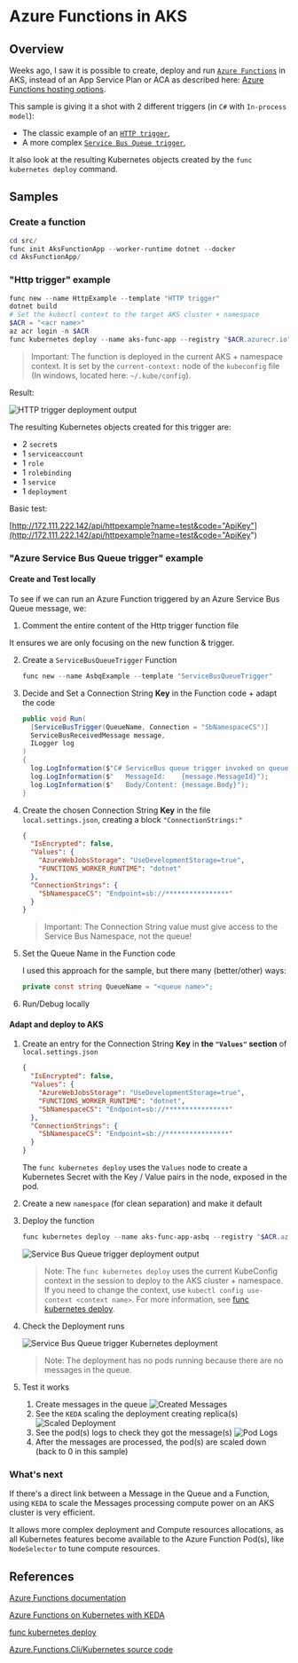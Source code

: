 # Azure Functions in AKS

## Overview

Weeks ago, I saw it is possible to create, deploy and run [`Azure Functions`](https://learn.microsoft.com/en-us/azure/azure-functions/) in AKS, instead of an App Service Plan or ACA as described here: [Azure Functions hosting options](https://learn.microsoft.com/en-us/azure/azure-functions/functions-scale#overview-of-plans).

This sample is giving it a shot with 2 different triggers (in `C#` with `In-process model`):

- The classic example of an [`HTTP trigger`](https://learn.microsoft.com/en-us/azure/azure-functions/functions-bindings-http-webhook-trigger?tabs=python-v2%2Cin-process%2Cnodejs-v4%2Cfunctionsv2&pivots=programming-language-csharp),
- A more complex [`Service Bus Queue trigger`](https://learn.microsoft.com/en-us/azure/azure-functions/functions-bindings-service-bus-trigger?tabs=python-v2%2Cin-process%2Cnodejs-v4%2Cextensionv5&pivots=programming-language-csharp),

It also look at the resulting Kubernetes objects created by the `func kubernetes deploy` command.

## Samples

### Create a function

```powershell
cd src/
func init AksFunctionApp --worker-runtime dotnet --docker
cd AksFunctionApp/
```

### "Http trigger" example

```powershell
func new --name HttpExample --template "HTTP trigger"
dotnet build
# Set the kubectl context to the target AKS cluster + namespace
$ACR = "<acr name>"
az acr login -n $ACR
func kubernetes deploy --name aks-func-app --registry "$ACR.azurecr.io"
```

> Important: The function is deployed in the current AKS + namespace context. It is set by the `current-context:` node of the `kubeconfig` file (In windows, located here: `~/.kube/config`).

Result:

![HTTP trigger deployment output](./img/deploy-http-output.jpg)

The resulting Kubernetes objects created for this trigger are:

- 2 `secret`s
- 1 `serviceaccount`
- 1 `role`
- 1 `rolebinding`
- 1 `service`
- 1 `deployment`

Basic test:

[http://172.111.222.142/api/httpexample?name=test&code="ApiKey"](http://172.111.222.142/api/httpexample?name=test&code="ApiKey")

### "Azure Service Bus Queue trigger" example

#### Create and Test locally

To see if we can run an Azure Function triggered by an Azure Service Bus Queue message, we:

1. Comment the entire content of the Http trigger function file

It ensures we are only focusing on the new function & trigger.

2. Create a `ServiceBusQueueTrigger` Function

    ```powershell
    func new --name AsbqExample --template "ServiceBusQueueTrigger"
    ```

3. Decide and Set a Connection String **Key** in the Function code + adapt the code

    ```csharp
    public void Run(
      [ServiceBusTrigger(QueueName, Connection = "SbNamespaceCS")]
      ServiceBusReceivedMessage message,
      ILogger log
    )
    {
      log.LogInformation($"C# ServiceBus queue trigger invoked on queue: {QueueName}");
      log.LogInformation($"   MessageId:    {message.MessageId}");
      log.LogInformation($"   Body/Content: {message.Body}");
    }
    ```

4. Create the chosen Connection String **Key** in the file `local.settings.json`, creating a block `"ConnectionStrings:"`

    ```json
    {
      "IsEncrypted": false,
      "Values": {
        "AzureWebJobsStorage": "UseDevelopmentStorage=true",
        "FUNCTIONS_WORKER_RUNTIME": "dotnet"
      },
      "ConnectionStrings": {
        "SbNamespaceCS": "Endpoint=sb://****************"
      }
    }
    ```

   > Important: The Connection String value must give access to the Service Bus Namespace, not the queue!

5. Set the Queue Name in the Function code

    I used this approach for the sample, but there many (better/other) ways:

    ```csharp
    private const string QueueName = "<queue name>";
    ```

6. Run/Debug locally

#### Adapt and deploy to AKS

1. Create an entry for the Connection String **Key** in **the `"Values"` section** of `local.settings.json`

    ```json
    {
      "IsEncrypted": false,
      "Values": {
        "AzureWebJobsStorage": "UseDevelopmentStorage=true",
        "FUNCTIONS_WORKER_RUNTIME": "dotnet",
        "SbNamespaceCS": "Endpoint=sb://****************"
      },
      "ConnectionStrings": {
        "SbNamespaceCS": "Endpoint=sb://****************"
      }
    }
    ```

   The `func kubernetes deploy` uses the `Values` node to create a Kubernetes Secret with the Key / Value pairs in the node, exposed in the pod.

2. Create a new `namespace` (for clean separation) and make it default

3. Deploy the function

    ```powershell
    func kubernetes deploy --name aks-func-app-asbq --registry "$ACR.azurecr.io"
    ```

    ![Service Bus Queue trigger deployment output](./img/deploy-asbq-output.jpg)

    > Note: The `func kubernetes deploy` uses the current KubeConfig context in the session to deploy to the AKS cluster + namespace.
    > If you need to change the context, use `kubectl config use-context <context name>`.
    > For more information, see [func kubernetes deploy](https://learn.microsoft.com/en-us/azure/azure-functions/functions-core-tools-reference?tabs=v2#func-kubernetes-deploy).

4. Check the Deployment runs

    ![Service Bus Queue trigger Kubernetes deployment](./img/asbq-deployment-result.jpg)

    > Note: The deployment has no pods running because there are no messages in the queue.

5. Test it works

    1. Create messages in the queue
    ![Created Messages](./img/created-messages.jpg)
    2. See the `KEDA` scaling the deployment creating replica(s)
    ![Scaled Deployment](./img/scaled-deployment.jpg)
    3. See the pod(s) logs to check they got the message(s)
    ![Pod Logs](./img/pods-logs.jpg)
    4. After the messages are processed, the pod(s) are scaled down (back to 0 in this sample)

### What's next

If there's a direct link between a Message in the Queue and a Function, using `KEDA` to scale the Messages processing compute power on an AKS cluster is very efficient.

It allows more complex deployment and Compute resources allocations, as all Kubernetes features become available to the Azure Function Pod(s), like `NodeSelector` to tune compute resources.

## References

[Azure Functions documentation](https://learn.microsoft.com/en-us/azure/azure-functions/)

[Azure Functions on Kubernetes with KEDA](https://learn.microsoft.com/en-us/azure/azure-functions/functions-kubernetes-keda)

[func kubernetes deploy](https://learn.microsoft.com/en-us/azure/azure-functions/functions-core-tools-reference?tabs=v2#func-kubernetes-deploy)

[Azure.Functions.Cli/Kubernetes source code](https://github.com/Azure/azure-functions-core-tools/tree/v4.x/src/Azure.Functions.Cli/Kubernetes)
